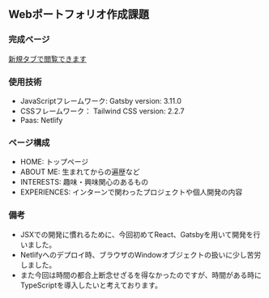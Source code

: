 ## Webポートフォリオ作成課題  
### 完成ページ  
<a href="https://brave-newton-5463d0.netlify.app/" target="_blank">新規タブで閲覧できます</a>

### 使用技術  
- JavaScriptフレームワーク: Gatsby version: 3.11.0
- CSSフレームワーク： Tailwind CSS version: 2.2.7
- Paas: Netlify

### ページ構成  
- HOME: トップページ
- ABOUT ME: 生まれてからの遍歴など
- INTERESTS: 趣味・興味関心のあるもの
- EXPERIENCES: インターンで関わったプロジェクトや個人開発の内容

### 備考
- JSXでの開発に慣れるために、今回初めてReact、Gatsbyを用いて開発を行いました。  
- Netlifyへのデプロイ時、ブラウザのWindowオブジェクトの扱いに少し苦労しました。  
- また今回は時間の都合上断念せざるを得なかったのですが、時間がある時にTypeScriptを導入したいと考えております。
